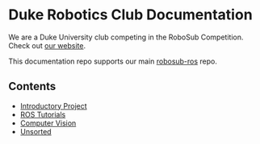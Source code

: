 # Duke Robotics Club Documentation

We are a Duke University club competing in the RoboSub Competition. Check out [our website](https://duke-robotics.com).

This documentation repo supports our main [robosub-ros](https://github.com/DukeRobotics/robosub-ros) repo.

## Contents
* [Introductory Project](intro-project/)
* [ROS Tutorials](ros-tutorials/)
* [Computer Vision](cv/)
* [Unsorted](unsorted/)
